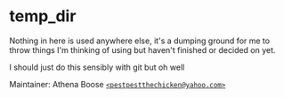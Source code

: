 # temp_dir

Nothing in here is used anywhere else, it's a dumping ground for me to throw things I'm thinking of using but haven't finished or decided on yet.

I should just do this sensibly with git but oh well

Maintainer: Athena Boose [`<pestpestthechicken@yahoo.com>`](mailto:pestpestthechicken@yahoo.com)
